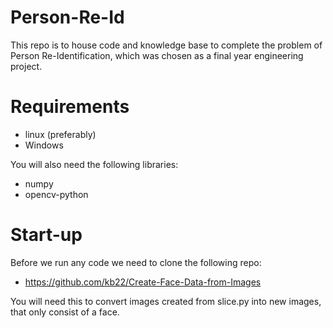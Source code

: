 # Person-Re-Id
This repo is to house code and knowledge base to complete the problem of Person Re-Identification, which was chosen as a final year engineering project.

# Requirements
- linux (preferably)
- Windows

You will also need the following libraries:
- numpy
- opencv-python

# Start-up
Before we run any code we need to clone the following repo:
- https://github.com/kb22/Create-Face-Data-from-Images

You will need this to convert images created from slice.py 
into new images, that only consist of a face.









